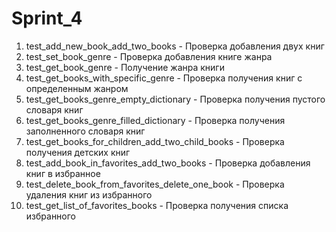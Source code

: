 # Sprint_4
1. test_add_new_book_add_two_books - Проверка добавления двух книг
2. test_set_book_genre - Проверка добавления книге жанра
3. test_get_book_genre - Получение жанра книги
4. test_get_books_with_specific_genre - Проверка получения книг с определенным жанром
5. test_get_books_genre_empty_dictionary - Проверка получения пустого словаря книг
6. test_get_books_genre_filled_dictionary - Проверка получения заполненного словаря книг
7. test_get_books_for_children_add_two_child_books - Проверка получения детских книг
8. test_add_book_in_favorites_add_two_books - Проверка добавления книг в избранное
9. test_delete_book_from_favorites_delete_one_book - Проверка удаления книг из избранного
10. test_get_list_of_favorites_books - Проверка получения списка избранного
